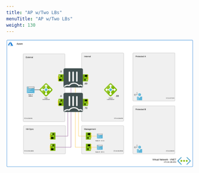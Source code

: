 ```yaml
---
title: "AP w/Two LBs"
menuTitle: "AP w/Two LBs"
weight: 130
---
```


![ap-two-lbs.png](ap-two-lbs.png)
